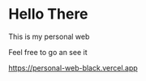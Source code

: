 <h1>Hello There </h1>

<p>This is my personal web</p>
<p>Feel free to go an see it</p>

<a href="https://personal-web-black.vercel.app"> https://personal-web-black.vercel.app</a>
